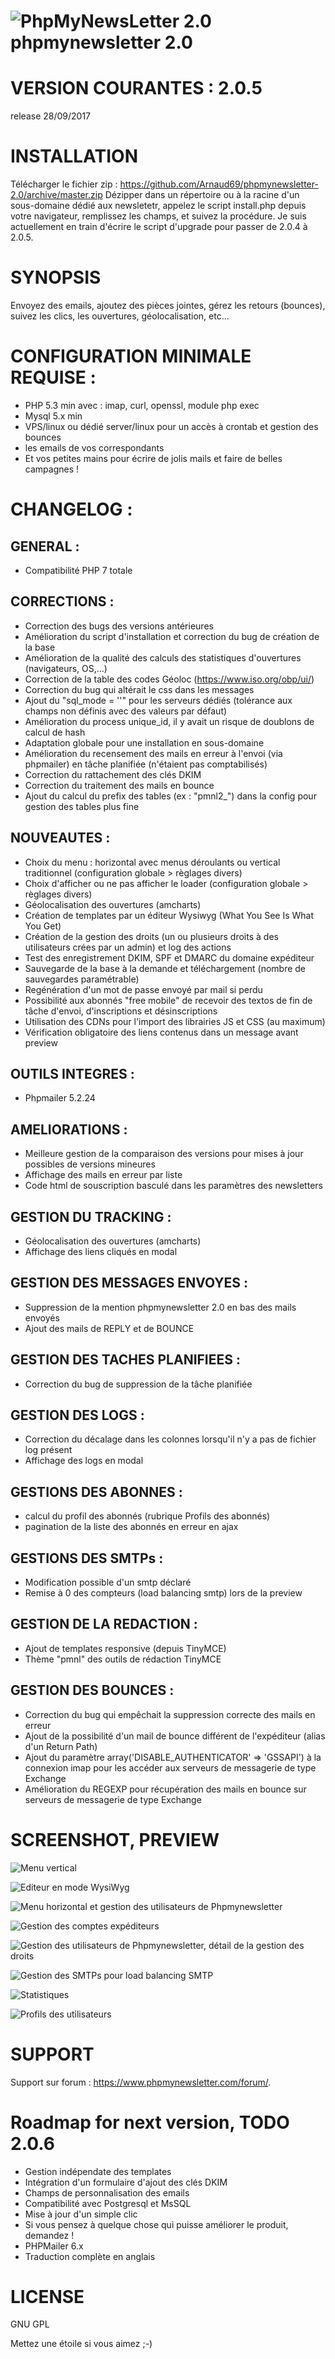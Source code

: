 ![PhpMyNewsLetter 2.0](https://www.phpmynewsletter.com/css/images/phpmynewsletter_v2.png) 
phpmynewsletter 2.0
===================

# VERSION COURANTES : 2.0.5
 release 28/09/2017
 
# INSTALLATION
Télécharger le fichier zip : https://github.com/Arnaud69/phpmynewsletter-2.0/archive/master.zip
Dézipper dans un répertoire ou à la racine d'un sous-domaine dédié aux newsletetr, appelez le script install.php depuis votre navigateur, remplissez les champs, et suivez la procédure.
Je suis actuellement en train d'écrire le script d'upgrade pour passer de 2.0.4 à 2.0.5.

# SYNOPSIS
Envoyez des emails, ajoutez des pièces jointes, gérez les retours (bounces), suivez les clics, les ouvertures, géolocalisation, etc...

# CONFIGURATION MINIMALE REQUISE :
 - PHP 5.3 min avec : imap, curl, openssl, module php exec
 - Mysql 5.x min
 - VPS/linux ou dédié server/linux pour un accès à crontab et gestion des bounces
 - les emails de vos correspondants
 - Et vos petites mains pour écrire de jolis mails et faire de belles campagnes !

# CHANGELOG :
## GENERAL :
- Compatibilité PHP 7 totale
## CORRECTIONS :
- Correction des bugs des versions antérieures
- Amélioration du script d'installation et correction du bug de création de la base
- Amélioration de la qualité des calculs des statistiques d'ouvertures (navigateurs, OS,...)
- Correction de la table des codes Géoloc (https://www.iso.org/obp/ui/)
- Correction du bug qui altérait le css dans les messages
- Ajout du "sql_mode = ''" pour les serveurs dédiés (tolérance aux champs non définis avec des valeurs par défaut)
- Amélioration du process unique_id, il y avait un risque de doublons de calcul de hash
- Adaptation globale pour une installation en sous-domaine
- Amélioration du recensement des mails en erreur à l'envoi (via phpmailer) en tâche planifiée (n'étaient pas comptabilisés)
- Correction du rattachement des clés DKIM
- Correction du traitement des mails en bounce
- Ajout du calcul du prefix des tables (ex : "pmnl2_") dans la config pour gestion des tables plus fine
## NOUVEAUTES :
- Choix du menu : horizontal avec menus déroulants ou vertical traditionnel (configuration globale > règlages divers)
- Choix d'afficher ou ne pas afficher le loader (configuration globale > règlages divers)
- Géolocalisation des ouvertures (amcharts)
- Création de templates par un éditeur Wysiwyg (What You See Is What You Get)
- Création de la gestion des droits (un ou plusieurs droits à des utilisateurs crées par un admin) et log des actions
- Test des enregistrement DKIM, SPF et DMARC du domaine expéditeur
- Sauvegarde de la base à la demande et téléchargement (nombre de sauvegardes paramétrable)
- Regénération d'un mot de passe envoyé par mail si perdu
- Possibilité aux abonnés "free mobile" de recevoir des textos de fin de tâche d'envoi, d'inscriptions et désinscriptions
- Utilisation des CDNs pour l'import des librairies JS et CSS (au maximum)
- Vérification obligatoire des liens contenus dans un message avant preview
## OUTILS INTEGRES :
- Phpmailer 5.2.24
## AMELIORATIONS :
- Meilleure gestion de la comparaison des versions pour mises à jour possibles de versions mineures
- Affichage des mails en erreur par liste
- Code html de souscription basculé dans les paramètres des newsletters
## GESTION DU TRACKING :
- Géolocalisation des ouvertures (amcharts)
- Affichage des liens cliqués en modal
## GESTION DES MESSAGES ENVOYES :
- Suppression de la mention phpmynewsletter 2.0 en bas des mails envoyés
- Ajout des mails de REPLY et de BOUNCE
## GESTION DES TACHES PLANIFIEES :
- Correction du bug de suppression de la tâche planifiée
## GESTION DES LOGS :
- Correction du décalage dans les colonnes lorsqu'il n'y a pas de fichier log présent
- Affichage des logs en modal
## GESTIONS DES ABONNES :
- calcul du profil des abonnés (rubrique Profils des abonnés)
- pagination de la liste des abonnés en erreur en ajax
## GESTIONS DES SMTPs :
- Modification possible d'un smtp déclaré
- Remise à 0 des compteurs (load balancing smtp) lors de la preview
## GESTION DE LA REDACTION :
- Ajout de templates responsive (depuis TinyMCE)
- Thème "pmnl" des outils de rédaction TinyMCE
## GESTION DES BOUNCES :
- Correction du bug qui empêchait la suppression correcte des mails en erreur
- Ajout de la possibilité d'un mail de bounce différent de l'expéditeur (alias d'un Return Path)
- Ajout du paramètre array('DISABLE_AUTHENTICATOR' => 'GSSAPI') à la connexion imap pour les accéder aux serveurs de messagerie de type Exchange
- Amélioration du REGEXP pour récupération des mails en bounce sur serveurs de messagerie de type Exchange 


# SCREENSHOT, PREVIEW
![Menu vertical](https://www.phpmynewsletter.com/images/2.0.5/vertical_menu.png)

![Editeur en mode WysiWyg](https://www.phpmynewsletter.com/images/2.0.5/wysiwyg.png)

![Menu horizontal et gestion des utilisateurs de Phpmynewsletter](https://www.phpmynewsletter.com/images/2.0.5/account_manager.png)

![Gestion des comptes expéditeurs](https://www.phpmynewsletter.com/images/2.0.5/manager_senders.png)

![Gestion des utilisateurs de Phpmynewsletter, détail de la gestion des droits](https://www.phpmynewsletter.com/images/2.0.5/account_manager_detail.png)

![Gestion des SMTPs pour load balancing SMTP](https://www.phpmynewsletter.com/images/2.0.5/smtp_manager.png)

![Statistiques](https://www.phpmynewsletter.com/images/2.0.5/full_stats.png)

![Profils des utilisateurs](https://www.phpmynewsletter.com/images/2.0.5/users_profils.png)




# SUPPORT
Support sur forum : https://www.phpmynewsletter.com/forum/.

# Roadmap for next version, TODO 2.0.6
- Gestion indépendate des templates
- Intégration d'un formulaire d'ajout des clés DKIM
- Champs de personnalisation des emails
- Compatibilité avec Postgresql et MsSQL
- Mise à jour d'un simple clic
- Si vous pensez à quelque chose qui puisse améliorer le produit, demandez !
- PHPMailer 6.x
- Traduction complète en anglais
 
# LICENSE
GNU GPL

Mettez une étoile si vous aimez  ;-)


